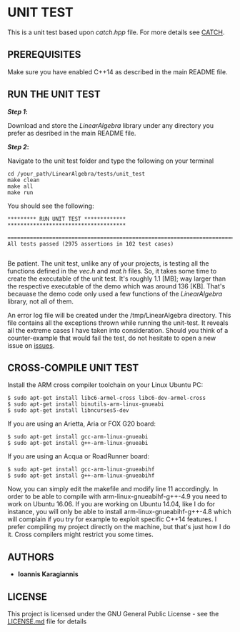 # UNIT TEST

This is a unit test based upon *catch.hpp* file. For more details see [CATCH](https://github.com/philsquared/Catch).

## PREREQUISITES

Make sure you have enabled C++14 as described in the main README file.
 
## RUN THE UNIT TEST

**_Step 1_:**

Download and store the *LinearAlgebra* library  under any directory you prefer as desribed in the main README file.

**_Step 2_:**

Navigate to the unit test folder and type the following on your terminal

```
cd /your_path/LinearAlgebra/tests/unit_test
make clean
make all
make run
```

You should see the following:

```
********* RUN UNIT TEST *************
*************************************
 
===============================================================================
All tests passed (2975 assertions in 102 test cases)


```
Be patient. The unit test, unlike any of your projects, is testing all the functions defined in the *vec.h* and *mat.h* files. So, it takes some time to create the executable of the unit test. It's roughly 1.1 [MB]; way larger than the respective executable of the demo which was around 136 [KB]. That's becauase the demo code only used a few functions of the *LinearAlgebra* library, not all of them. 

An error log file will be created under the /tmp/LinearAlgebra directory. This file contains all the exceptions thrown 
while running the unit-test. It reveals all the extreme cases I have taken into consideration. Should you think of a
counter-example that would fail the test, do not hesitate to open a new issue on [issues](https://github.com/IoannisKaragiannis/LinearAlgebra/issues).


## CROSS-COMPILE UNIT TEST

Install the ARM cross compiler toolchain on your Linux Ubuntu PC:
```
$ sudo apt-get install libc6-armel-cross libc6-dev-armel-cross
$ sudo apt-get install binutils-arm-linux-gnueabi
$ sudo apt-get install libncurses5-dev
```
If you are using an Arietta, Aria or FOX G20 board:
```
$ sudo apt-get install gcc-arm-linux-gnueabi
$ sudo apt-get install g++-arm-linux-gnueabi
```
If you are using an Acqua or RoadRunner board:
```
$ sudo apt-get install gcc-arm-linux-gnueabihf
$ sudo apt-get install g++-arm-linux-gnueabihf
```

Now, you can simply edit the makefile and modify line 11 accordingly. In order to be able to compile with arm-linux-gnueabihf-g++-4.9 you need to work on Ubuntu 16.06. If you are working on Ubuntu 14.04, like I do for instance, you will only be able to install arm-linux-gnueabihf-g++-4.8 which will complain if you try for example to exploit specific C++14 features. I prefer compiling my project directly on the machine, but that's just how I do it. Cross compilers might restrict you some times.


## AUTHORS

* **Ioannis Karagiannis** 

## LICENSE

This project is licensed under the GNU General Public License - see the [LICENSE.md](https://github.com/IoannisKaragiannis/LinearAlgebra/blob/master/LICENSE) file for details
